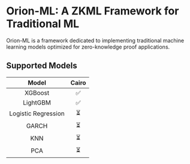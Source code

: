 # Orion-ML: A ZKML Framework for Traditional ML

Orion-ML is a framework dedicated to implementing traditional machine learning models optimized for zero-knowledge proof applications.

## Supported Models
|        Model        | Cairo |
| :-----------------: | :---: |
|       XGBoost       |   ✅   |
|      LightGBM       |   ✅   |
| Logistic Regression |   ⏳   |
|        GARCH        |   ⏳   |
|         KNN         |   ⏳   |
|         PCA         |   ⏳   |
